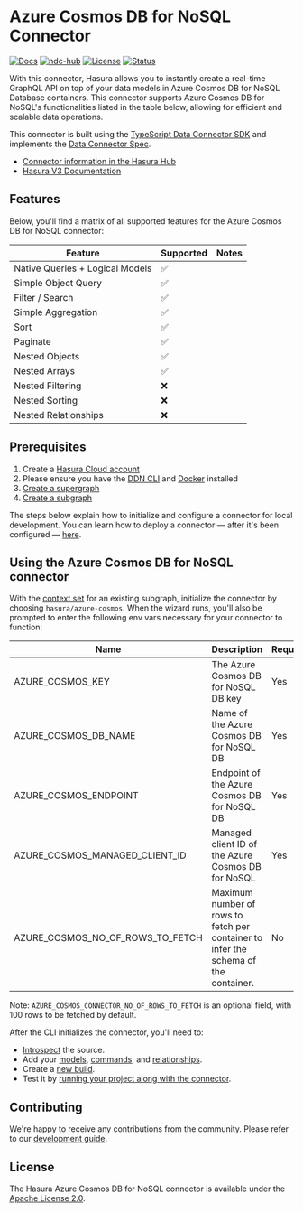 # Azure Cosmos DB for NoSQL Connector

[![Docs](https://img.shields.io/badge/docs-v3.x-brightgreen.svg?style=flat)](https://hasura.io/docs/3.0/latest/connectors/azure-cosmos/)
[![ndc-hub](https://img.shields.io/badge/ndc--hub-azure--cosmos-blue.svg?style=flat)](https://hasura.io/connectors/azure-cosmos)
[![License](https://img.shields.io/badge/license-Apache--2.0-purple.svg?style=flat)](LICENSE.txt)
[![Status](https://img.shields.io/badge/status-alpha-yellow.svg?style=flat)](./readme.md)

With this connector, Hasura allows you to instantly create a real-time GraphQL API on top of your data models in Azure Cosmos DB for NoSQL Database containers. This connector supports Azure Cosmos DB for NoSQL's functionalities listed in the table below, allowing for efficient and scalable data operations.

This connector is built using the [TypeScript Data Connector SDK](https://github.com/hasura/ndc-sdk-typescript) and implements the [Data Connector Spec](https://github.com/hasura/ndc-spec).

- [Connector information in the Hasura Hub](https://hasura.io/connectors/azure-cosmos)
- [Hasura V3 Documentation](https://hasura.io/docs/3.0)

## Features

Below, you'll find a matrix of all supported features for the Azure Cosmos DB for NoSQL connector:

| Feature                         | Supported | Notes |
| ------------------------------- | --------- | ----- |
| Native Queries + Logical Models | ✅        |       |
| Simple Object Query             | ✅        |       |
| Filter / Search                 | ✅        |       |
| Simple Aggregation              | ✅        |       |
| Sort                            | ✅        |       |
| Paginate                        | ✅        |       |
| Nested Objects                  | ✅        |       |
| Nested Arrays                   | ✅        |       |
| Nested Filtering                | ❌        |       |
| Nested Sorting                  | ❌        |       |
| Nested Relationships            | ❌        |       |

## Prerequisites

1. Create a [Hasura Cloud account](https://console.hasura.io)
2. Please ensure you have the [DDN CLI](https://hasura.io/docs/3.0/cli/installation) and [Docker](https://docs.docker.com/engine/install/) installed
3. [Create a supergraph](https://hasura.io/docs/3.0/getting-started/init-supergraph)
4. [Create a subgraph](https://hasura.io/docs/3.0/getting-started/init-subgraph)

The steps below explain how to initialize and configure a connector for local development. You can learn how to deploy a
connector — after it's been configured — [here](https://hasura.io/docs/3.0/getting-started/deployment/deploy-a-connector).

## Using the Azure Cosmos DB for NoSQL connector

With the [context set](https://hasura.io/docs/3.0/cli/commands/ddn_context_set/) for an existing subgraph, initialize the connector by choosing `hasura/azure-cosmos`. When the wizard runs, you'll also be prompted to
enter the following env vars necessary for your connector to function:

| Name                             | Description                                                                         | Required |
| -------------------------------- | ----------------------------------------------------------------------------------- | -------- |
| AZURE_COSMOS_KEY                 | The Azure Cosmos DB for NoSQL DB key                                                | Yes      |
| AZURE_COSMOS_DB_NAME             | Name of the Azure Cosmos DB for NoSQL DB                                            | Yes      |
| AZURE_COSMOS_ENDPOINT            | Endpoint of the Azure Cosmos DB for NoSQL DB                                        | Yes      |
| AZURE_COSMOS_MANAGED_CLIENT_ID   | Managed client ID of the Azure Cosmos DB for NoSQL                                  | Yes      |
| AZURE_COSMOS_NO_OF_ROWS_TO_FETCH | Maximum number of rows to fetch per container to infer the schema of the container. | No       |

Note: `AZURE_COSMOS_CONNECTOR_NO_OF_ROWS_TO_FETCH` is an optional field, with 100 rows to be fetched by default.

After the CLI initializes the connector, you'll need to:

- [Introspect](https://hasura.io/docs/3.0/cli/commands/ddn_connector_introspect) the source.
- Add your [models](https://hasura.io/docs/3.0/cli/commands/ddn_model_add), [commands](https://hasura.io/docs/3.0/cli/commands/ddn_command_add), and [relationships](https://hasura.io/docs/3.0/cli/commands/ddn_relationship_add).
- Create a [new build](https://hasura.io/docs/3.0/cli/commands/ddn_supergraph_build_local).
- Test it by [running your project along with the connector](https://hasura.io/docs/3.0/cli/commands/ddn_run#examples).

## Contributing

We're happy to receive any contributions from the community. Please refer to our [development guide](https://github.com/hasura/ndc-azure-cosmos-connector/blob/main/docs/development.md).

## License

The Hasura Azure Cosmos DB for NoSQL connector is available under the [Apache License 2.0](https://www.apache.org/licenses/LICENSE-2.0).
